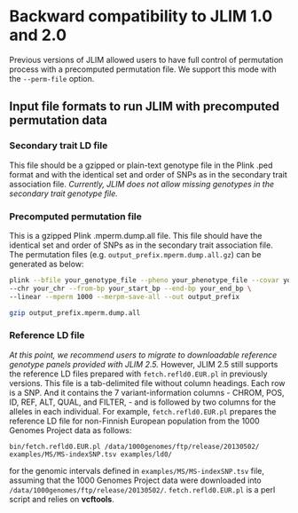 # Backward compatibility to JLIM 1.0 and 2.0
Previous versions of JLIM allowed users to have full control of permutation process with a precomputed permutation file. We support this mode with the `--perm-file` option.

## Input file formats to run JLIM with precomputed permutation data

### Secondary trait LD file
This file should be a gzipped or plain-text genotype file in the Plink .ped format and with the identical set and order of SNPs as in the secondary trait association file. *Currently, JLIM does not allow missing genotypes in the secondary trait genotype file.* 

### Precomputed permutation file 
This is a gzipped Plink .mperm.dump.all file. This file should have the identical set and order of SNPs as in the secondary trait association file. The permutation files (e.g. `output_prefix.mperm.dump.all.gz`) can be generated as below: 

```bash
plink --bfile your_genotype_file --pheno your_phenotype_file --covar your_covarite_file \
--chr your_chr --from-bp your_start_bp --end-bp your_end_bp \ 
--linear --mperm 1000 --merpm-save-all --out output_prefix

gzip output_prefix.mperm.dump.all 
```

### Reference LD file
*At this point, we recommend users to migrate to downloadable reference genotype panels provided with JLIM 2.5.* However, JLIM 2.5 still supports the reference LD files prepared with `fetch.refld0.EUR.pl` in previously versions. This file is a tab-delimited file without column headings. Each row is a SNP. And it contains the 7 variant-information columns - CHROM, POS, ID, REF, ALT, QUAL, and FILTER, - and is followed by two columns for the alleles in each individual. For example, `fetch.refld0.EUR.pl` prepares the reference LD file for non-Finnish European population from the 1000 Genomes Project data as follows:

```
bin/fetch.refld0.EUR.pl /data/1000genomes/ftp/release/20130502/ examples/MS/MS-indexSNP.tsv examples/ld0/
```

for the genomic intervals defined in `examples/MS/MS-indexSNP.tsv` file, assuming that the 1000 Genomes Project data were downloaded into `/data/1000genomes/ftp/release/20130502/`. `fetch.refld0.EUR.pl` is a perl script and relies on **vcftools**. 

